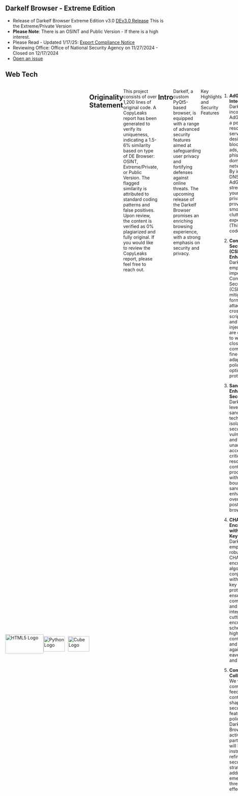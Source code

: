## Darkelf Browser - Extreme Edition 
- Release of Darkelf Browser Extreme Edition v3.0 [DEv3.0 Release](https://github.com/Darkelf2024/Darkelf-Browser/blob/main/Darkelf%20Extreme.py) This is the Extreme/Private Version
- **Please Note**: There is an OSINT and Public Version - If there is a high interest.
- Please Read - Updated 1/17/25: [Export Compliance Notice](ExportComplianceNotice.md)
- Reviewing Office: Office of National Security Agency on 11/27/2024 - Closed on 12/17/2024
- [Open an issue](https://github.com/Darkelf2024/Darkelf-Browser/issues)


## Web Tech
<div style="display: flex;">

<div style="display:flex; align-items:center;">
    <img src="https://www.freepnglogos.com/uploads/html5-logo-png/html5-logo-devextreme-multi-purpose-controls-html-javascript-3.png" width="120" height="60" alt="HTML5 Logo">
    <img src="https://s3.dualstack.us-east-2.amazonaws.com/pythondotorg-assets/media/community/logos/python-logo-only.png" alt="Python Logo" style="width:67px; height:48px; margin-right:10px;">
    <img src="https://pypi.org/static/images/white-cube.2351a86c.svg" width="67" height="48" alt="Cube Logo">
</div>

## Originality Statement
This project consists of over 1,200 lines of original code. A CopyLeaks report has been generated to verify its uniqueness, indicating a 1.5-6% similarity based on type of DE Browser: OSINT, Extreme/Private, or Public Version. The flagged similarity is attributed to standard coding patterns and false positives. Upon review, the content is verified as 0% plagiarized and fully original.
If you would like to review the CopyLeaks report, please feel free to reach out.

## Intro

Darkelf, a custom PyQt5-based browser, is equipped with a range of advanced security features aimed at safeguarding user privacy and fortifying defenses against online threats. The upcoming release of the Darkelf Browser promises an enriching browsing experience, with a strong emphasis on security and privacy.

Key Highlights and Security Features
1. **AdGuard DNS Integration:** Darkelf Browser incorporates AdGuard DNS, a powerful DNS resolution service designed to block trackers, ads, and phishing domains at the network level. By intercepting DNS requests, AdGuard DNS strengthens your browsing privacy while providing a smoother and clutter-free experience. (This is in the codebase)

2. **Content Security Policy (CSP) Enhancements:** Darkelf Browser emphasizes the importance of Content Security Policy (CSP) to mitigate various forms of attacks such as cross-site scripting (XSS) and data injection. We are committed to working closely with the community to fine-tune and adapt the CSP policies for optimal protection.

3. **Sandboxing for Enhanced Security:** Darkelf Browser leverages sandboxing techniques to isolate potential security vulnerabilities and prevent unauthorized access to critical system resources. By containing processes within secure boundaries, sandboxing enhances the overall security posture of the browser.

4. **CHACHA20 Encryption with x25519 Key Exchange:** Darkelf Browser employs the robust CHACHA20 encryption algorithm in conjunction with the x25519 key exchange protocol to ensure secure communication and data integrity. This cutting-edge encryption scheme offers a high level of confidentiality and protection against eavesdropping and tampering.

5. **Community Collaboration:** We value community feedback and contributions in shaping the security features and policies of Darkelf Browser. Your active participation will be instrumental in refining our security strategies and addressing emerging threats effectively.

As we prepare for the imminent release of Darkelf Browser, our team is dedicated to delivering a secure and privacy-focused browsing environment that empowers users to explore the web with confidence. Stay tuned for updates and join us in our mission to create a safer online ecosystem for all users.

## Table of Contents
- [Attribution](Attribution.md)
- [BrowserAudit](BrowserAudit.md)
- [Encryption](Encryption.md)
- [Overview](Overview.md)
- [QSettings](QSettings.md)
- [LICENSE](LICENSE)
- [Copyright](Copyright.md)
- [Darkelf vs Tor](DarkelfvTor.md)
- [Darkelf Installation Guide](DarkelfInstallationGuide.md)
- [OSINT Resources](https://github.com/Darkelf2024/Darkelf-Browser/blob/main/OSINT%20Resources.md)
- [No JavaScript Websites](NoJavaScriptWebsites.md)
- [FAQ](FAQ.md)

## Systems
- MAC OS - Ready
- Linux - Ready
- Windows - Ready

## Variations/Types
- Darkelf Private - Extreme Privacy
- Darkelf Browser: OSINT & Public Version on stanby - Released if interested 
- Each Browser/Type - Can be modified within the python code
- Pick a style

## Security Features

### Sandboxing
Darkelf Browser implements sandboxing technology to provide an additional layer of security:

- **Isolated Environment**: Each browsing session is isolated from the system, preventing malicious code from affecting other parts of the browser or the device.
- **Enhanced Security**: Sandboxing helps mitigate the impact of potential security vulnerabilities by containing threats within the browser's sandboxed environment.
- **Protection Against Exploits**: By confining processes to a sandbox, Darkelf Browser reduces the risk of exploits and unauthorized access to sensitive system resources.

### Custom Ad Blocker
- **Enabled by Default**: Darkelf Browser comes with a custom ad blocker enabled by default, ensuring an ad-free browsing experience.
- **Updated Adblock Rules**: Regularly fetches and updates adblock rules from multiple trusted sources to effectively block ads and trackers.

### Content Security Policy (CSP)
- **Strict Security Policies**: Sets strict content security policies to prevent cross-site scripting (XSS), clickjacking, and other code injection attacks.

### HTTPS Enforcement
- **Automatic Upgrades**: Automatically upgrades HTTP requests to HTTPS to ensure encrypted communication whenever possible.
- **Secure Browsing**: Ensures that your data is encrypted and protected from eavesdropping.

### Anti-Fingerprinting
- **Reduced Tracking**: Reduces the amount of information available for browser fingerprinting, making it harder to track users across the web.
- **Spoofing Techniques**: Implements various techniques to spoof browser characteristics and protect against fingerprinting.

### Tor Network Integration
- **Anonymous Browsing**: Optional integration with the Tor network for anonymous browsing by routing traffic through multiple nodes to conceal users' IP addresses.
- **Privacy Protection**: Enhances privacy by preventing websites from tracking your real IP address.

### Clear Cookies and Cache on Exit
- **Automatic Clearing**: Clears HTTP cache and cookies when the browser or a tab is closed to prevent tracking and maintain privacy.
- **Enhanced Privacy**: Ensures that no browsing data is left behind after your session ends.

### Additional Features
- **AdGuard DNS Resolver**: Uses AdGuard DNS servers to enhance security and block ads and trackers at the DNS level.
- **Quantum Encryption**: Optional quantum encryption for enhanced security.
- **Custom Web Engine Page**: Implements various security measures such as disabling local storage, blocking JavaScript, and enforcing CSP.
- **Download Manager**: Secure download manager that provides progress updates and ensures safe file downloads.

Darkelf Browser is designed with privacy and security at its core, ensuring a safer and more private browsing experience for all users.

## Encryption Features

- **ChaCha20 Cipher**: 
  A robust symmetric encryption algorithm that ensures data integrity and confidentiality.

- **RSA and X25519**: 
  Asymmetric encryption algorithms used for key exchange and digital signatures, providing an additional layer of security.

- **Quantum Encryption**:
  Option to enable quantum encryption for advanced security against future quantum computing threats. (Research/Testing Phase - Kyber1024/XMSS) - Currently, there is an error with Python 3.12 where key pairs cannot be found. The module is hidden and work is ongoing to resolve this issue.

## Privacy Features

- **JavaScript Control**:
  Allows users to enable or disable JavaScript, reducing the risk of malicious scripts.

- **Cookie Management**:
  Provides the option to enable or disable cookies, offering control over data stored by websites.

- **Geolocation Control**:
  Option to enable or disable geolocation, preventing websites from accessing the user's physical location.

- **Device Orientation and Media Device Blocking**:
  Options to block device orientation sensors and media devices (camera, microphone), preventing websites from accessing this data.

- **Theme**:
  A visually unobtrusive theme to reduce eye strain and potentially avoid drawing attention in low-light environments.

- **Home Page with Integrated Search**:
  A customizable home page with integrated DuckDuckGo search, offering a privacy-focused search engine.

## Additional Features

- **Debounce Resize Function**:
  Efficiently handles resize events to optimize performance.

- **Download Manager**:
  Manages and tracks downloads, providing a secure way to handle file downloads.

- **Security Settings Dialog**:
  A user interface to configure various security settings, such as enabling/disabling JavaScript, Tor network, and encryption options.

- **Toolbar and Menu Bar**:
  Provides quick access to navigation controls, search bar, and security settings.

- **Session Management**:
  Supports restoring the previous session, including tabs and their state, enhancing usability without compromising security.

## Adblock Features 

Darkelf Browser incorporates robust adblocking functionality to enhance privacy and browsing experience:

1. **Domain Blocking**: The `AdblockUrlRequestInterceptor` class blocks requests to specific domains listed in the `blocked_domains` parameter, preventing unwanted content from loading.

2. **Rule-Based Filtering**: Custom rules in the `AdblockUrlRequestInterceptor` class enable filtering based on content type. This includes blocking CSP reports, large media files, and other specified types of requests.

3. **Adblock Pattern Management**: The `load_adblock_list` function aggregates adblock patterns from multiple sources, including popular ad-blocking lists and custom rules for sites like YouTube. Patterns are processed using the `BeautifulSoup` library to handle HTML content effectively.

4. **Tracking Protection**: The `TrackerInterceptor` class prevents requests to known tracking domains. Tracking domains are sourced from JSON files and processed with the `json` module, ensuring comprehensive tracking protection.

## Anti-Fingerprinting Techniques

- **Canvas Fingerprinting Protection**:
  Modifies or blocks the ability of websites to read canvas data. This prevents websites from creating a unique fingerprint based on the rendering of graphics on the user's device.

- **User-Agent Spoofing**:
  Randomizes or standardizes the user-agent string sent to websites, making it difficult to identify the browser and operating system version.

- **WebGL Fingerprinting Protection**:
  Alters or blocks WebGL information to prevent fingerprinting based on the graphics hardware and driver details.

- **Font Fingerprinting Protection**:
  Limits the list of available system fonts exposed to websites, preventing fingerprinting based on the unique set of installed fonts.

- **Media Device Enumeration Blocking**:
  Prevents websites from accessing detailed information about the user's media devices (e.g., cameras, microphones), which can be used for fingerprinting.

- **Timezone Spoofing**:
  Changes or hides the timezone information to prevent websites from determining the user's geographical location based on their timezone.

- **Language and Locale Spoofing**:
  Randomizes or standardizes language and locale settings to prevent fingerprinting based on these attributes.

- **Screen Resolution and Color Depth Spoofing**:
  Modifies or hides screen resolution and color depth information to prevent websites from creating a unique fingerprint based on the display properties of the device.

- **Hardware Concurrency Spoofing**:
  Changes the reported number of logical processors (CPU cores) to prevent fingerprinting based on the hardware concurrency.

- **Audio Fingerprinting Protection**:
  Alters or blocks audio context information to prevent fingerprinting based on the audio hardware and capabilities.

- **Battery Status API Blocking**:
  Blocks access to the Battery Status API, preventing websites from tracking battery levels and charging status, which can be used for fingerprinting.

- **Network Information API Blocking**:
  Blocks access to the Network Information API, preventing websites from accessing network type and speed information, which can be used for fingerprinting.

- **ETag and Cache-Control Manipulation**:
  Modifies or disables ETag headers and cache-control mechanisms to prevent tracking via caching techniques.

## Implementation Details

- **JavaScript Hooks**:
  The browser employs JavaScript hooks to intercept and modify calls to functions and APIs that can be used for fingerprinting, such as `navigator`, `screen`, `document`, and `window` properties.

- **Built-In Features**:
  Built-in features spoof or block fingerprintable attributes dynamically, providing an extra layer of protection.

- **Configuration Options**:
  Provides user-configurable options to enable or disable specific anti-fingerprinting techniques, allowing users to balance privacy and functionality according to their needs.

These techniques collectively reduce the uniqueness of the user's browser environment, making it harder for websites to track users based on their browser and device characteristics.

## Themes

- **Dark Theme**
- **White Theme**

Themes are based on an auto-detection system of user preferences. The browser adapts its theme to match the system-wide preferences set by the user on their operating system.

## Hot Key Functions 

- **Back**
- **Forward**
- **Reload**
- **Zoom In/Out**
- **Add Multiple Tabs**
- **Open/Close Tabs**
- **History Log: Open/Close**
- **Toggle Fullscreen Mode**

## Known Issues & Future Improvements

### 1. Tuta/Proton Login Access Issue
- **Problem**: Login access fails due to a **Content Security Policy (CSP)** issue.
- **Details**: This occurs when website CSP rules block specific scripts or resources, causing login failures.

### 2. Adblockparser Accuracy
- **Problem**: The **adblockparser** tool is not 100% accurate in identifying and blocking all ads and trackers.
- **Details**:
  - The scope of tracker/ad lists needs expansion to include newer or lesser-known domains.
  - Some rules are skipped or misapplied in edge cases.
  - Dynamically loaded content or obfuscated ads pose detection challenges.

### 3. Suggestions for Improvement
- Continuously update and refine filter lists by collaborating with community-maintained projects.
- Enhance parsing algorithms to address modern, complex web structures (e.g., JavaScript-heavy frameworks).
- Conduct additional testing across a wider range of websites to identify and resolve gaps.

---

## Contributions

Contributions and suggestions are always welcome! Feel free to open an issue or submit a pull request to help improve the project.  

### Contributors  
- **Dr. Kevin Moore (Darkelf2024 | Kjm489)**: Initial work, design, implementation, and additional contributions.  
- **Heapy**: Memory leak testing.  
- **ChatGPT by OpenAI**: Code optimization and error analysis.  

---

## Feedback and Contributions

Your feedback is invaluable to the growth and improvement of **Darkelf Browser**. If you have suggestions, ideas, bug reports, or feature requests, please don’t hesitate to:  
- [Open an issue](https://github.com/Darkelf2024/Darkelf-Browser/issues)
- Reach out directly via the project’s contact channels.  

I actively welcome constructive criticism and diverse perspectives, as they help make **Darkelf Browser** better for everyone. Let’s collaborate to foster a vibrant and supportive community around this project.  

Thank you for your continued support in making **Darkelf Browser** the best it can be!  
